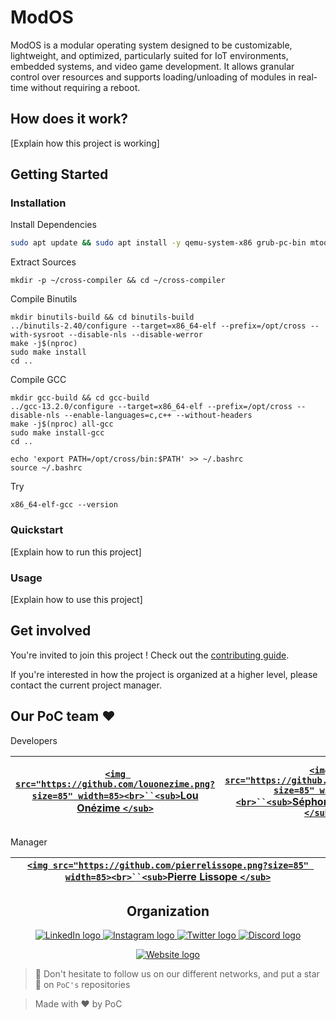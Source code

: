 # ModOS

ModOS is a modular operating system designed to be customizable, lightweight, and optimized, particularly suited for IoT environments, embedded systems, and video game development. It allows granular control over resources and supports loading/unloading of modules in real-time without requiring a reboot.

## How does it work?

[Explain how this project is working]

## Getting Started

### Installation

Install Dependencies

```bash
sudo apt update && sudo apt install -y qemu-system-x86 grub-pc-bin mtools xorriso build-essential nasm bison flex libgmp3-dev libmpfr-dev libmpc-dev texinfo
```

Extract Sources
```
mkdir -p ~/cross-compiler && cd ~/cross-compiler
```


Compile Binutils
```
mkdir binutils-build && cd binutils-build
../binutils-2.40/configure --target=x86_64-elf --prefix=/opt/cross --with-sysroot --disable-nls --disable-werror
make -j$(nproc)
sudo make install
cd ..

```

Compile GCC
```
mkdir gcc-build && cd gcc-build
../gcc-13.2.0/configure --target=x86_64-elf --prefix=/opt/cross --disable-nls --enable-languages=c,c++ --without-headers
make -j$(nproc) all-gcc
sudo make install-gcc
cd ..

```


```
echo 'export PATH=/opt/cross/bin:$PATH' >> ~/.bashrc
source ~/.bashrc

```

Try
```
x86_64-elf-gcc --version

```

### Quickstart

[Explain how to run this project]

### Usage

[Explain how to use this project]

## Get involved

You're invited to join this project ! Check out the [contributing guide](./CONTRIBUTING.md).

If you're interested in how the project is organized at a higher level, please contact the current project manager.

## Our PoC team ❤️

Developers

| [`<img src="https://github.com/louonezime.png?size=85" width=85><br>``<sub>`Lou Onézime `</sub>`](https://github.com/louonezime) | [`<img src="https://github.com/sephorah.png?size=85" width=85><br>``<sub>`Séphorah Aniambossu `</sub>`](https://github.com/sephorah) | [`<img src="https://github.com/lg-epitech.png?size=85" width=85><br>``<sub>`Laurent Gonzalez `</sub>`](https://github.com/lg-epitech) | [`<img src="https://github.com/SIMLUKE.png?size=85" width=85><br>``<sub>`Luc Simon `</sub>`](https://github.com/SIMLUKE) | [`<img src="https://github.com/moonia.png?size=85" width=85><br>``<sub>`Mounia Arjdal `</sub>`](https://github.com/moonia) |
| :--------------------------------------------------------------------------------------------------------------------------------: | :------------------------------------------------------------------------------------------------------------------------------------: | :------------------------------------------------------------------------------------------------------------------------------------: | :-----------------------------------------------------------------------------------------------------------------------: | :-------------------------------------------------------------------------------------------------------------------------: |

Manager

| [`<img src="https://github.com/pierrelissope.png?size=85" width=85><br>``<sub>`Pierre Lissope `</sub>`](https://github.com/pierrelissope) |
| :----------------------------------------------------------------------------------------------------------------------------------------: |

<h2 align=center>
Organization
</h2>

<p align='center'>
    <a href="https://www.linkedin.com/company/pocinnovation/mycompany/">
        <img src="https://img.shields.io/badge/LinkedIn-0077B5?style=for-the-badge&logo=linkedin&logoColor=white" alt="LinkedIn logo">
    </a>
    <a href="https://www.instagram.com/pocinnovation/">
        <img src="https://img.shields.io/badge/Instagram-E4405F?style=for-the-badge&logo=instagram&logoColor=white" alt="Instagram logo"
>
    </a>
    <a href="https://twitter.com/PoCInnovation">
        <img src="https://img.shields.io/badge/Twitter-1DA1F2?style=for-the-badge&logo=twitter&logoColor=white" alt="Twitter logo">
    </a>
    <a href="https://discord.com/invite/Yqq2ADGDS7">
        <img src="https://img.shields.io/badge/Discord-7289DA?style=for-the-badge&logo=discord&logoColor=white" alt="Discord logo">
    </a>
</p>
<p align=center>
    <a href="https://www.poc-innovation.fr/">
        <img src="https://img.shields.io/badge/WebSite-1a2b6d?style=for-the-badge&logo=GitHub Sponsors&logoColor=white" alt="Website logo">
    </a>
</p>

> 🚀 Don't hesitate to follow us on our different networks, and put a star 🌟 on `PoC's` repositories

> Made with ❤️ by PoC

